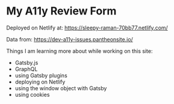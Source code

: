 # My A11y Review Form

Deployed on Netlify at:
https://sleepy-raman-70bb77.netlify.com/

Data from:
https://dev-a11y-issues.pantheonsite.io/

Things I am learning more about while working on this site:

* Gatsby.js
* GraphQL
* using Gatsby plugins
* deploying on Netlify
* using the window object with Gatsby
* using cookies

